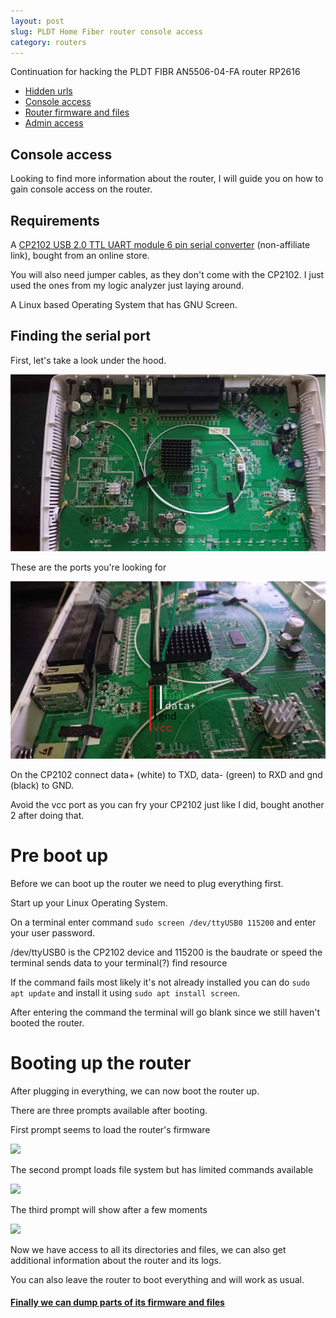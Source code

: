 ```yaml
---
layout: post
slug: PLDT Home Fiber router console access
category: routers
---
```


Continuation for hacking the PLDT FIBR AN5506-04-FA router RP2616

- [Hidden urls](/pldt-home-fiber-router-hacking)
- [Console access](#)
- [Router firmware and files](/pldt-home-fiber-router-firmware-and-files)
- [Admin access](/pldt-home-fiber-web-interface-admin-access)

## Console access 

Looking to find more information about the router, I will guide you on how to gain console access on the router.

## Requirements

A [CP2102 USB 2.0 TTL UART module 6 pin serial converter](https://www.lazada.com.ph/products/cp2102-usb-20-to-ttl-uart-module-6-pin-serial-converter-i117001765-s121288330.html) (non-affiliate link), bought from an online store. 

You will also need jumper cables, as they don't come with the CP2102. I just used the ones from my logic analyzer just laying around.

A Linux based Operating System that has GNU Screen.

## Finding the serial port

First, let's take a look under the hood.

![](/img/2018-05-20/03.jpg)


These are the ports you're looking for

![](/img/2018-05-20/04.jpg)

On the CP2102 connect data+ (white) to TXD, data- (green) to RXD and gnd (black) to GND.

Avoid the vcc port as you can fry your CP2102 just like I did, bought another 2 after doing that.

# Pre boot up

Before we can boot up the router we need to plug everything first. 

Start up your Linux Operating System.

On a terminal enter command `sudo screen /dev/ttyUSB0 115200` and enter your user password.

/dev/ttyUSB0 is the CP2102 device and 115200 is the baudrate or speed the terminal sends data to your terminal(?) find resource

If the command fails most likely it's not already installed you can do `sudo apt update` and install it using `sudo apt install screen`.

After entering the command the terminal will go blank since we still haven't booted the router. 

# Booting up the router

After plugging in everything, we can now boot the router up.

There are three prompts available after booting.

First prompt seems to load the router's firmware

<a href="https://asciinema.org/a/Pz3ra7nE9Zhg5e2XVvRQFh6vI" target="_blank"><img src="https://asciinema.org/a/Pz3ra7nE9Zhg5e2XVvRQFh6vI.png"></a>

The second prompt loads file system but has limited commands available

<a href="https://asciinema.org/a/iqCc3eNqjIlCYlk340100k7yk" target="_blank"><img src="https://asciinema.org/a/iqCc3eNqjIlCYlk340100k7yk.png"></a>

The third prompt will show after a few moments

<a href="https://asciinema.org/a/cdYiyVqQ9zWi5sifomAMltpKQ" target="_blank"><img src="https://asciinema.org/a/cdYiyVqQ9zWi5sifomAMltpKQ.png"></a>

Now we have access to all its directories and files, we can also get additional information about the router and its logs.

You can also leave the router to boot everything and will work as usual.

#### [Finally we can dump parts of its firmware and files](/pldt-home-fiber-router-firmware-and-files)

